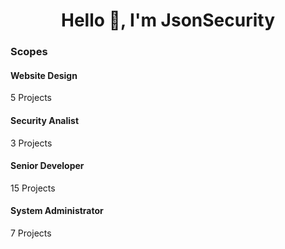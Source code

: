 # <h1 align="center">Hello 👾, I'm JsonSecurity</h1>

<h3 align="left">Scopes</h3>
<div class="container">
        <div class="content">
            <div class="icon">
                <i class='bx bxs-palette'></i>
            </div>
            <div class="title">
                <h4>Website Design</h4>
                <div class="subtitle">
                    <p>5 Projects</p>
                </div>
            </div>
        </div>
    </div>
    <div class="container_2">
        <div class="content_2">
            <div class="icon_2">
                <i class='bx bx-search-alt'></i>
            </div>
            <div class="title">
                <h4>Security Analist</h4>
                <div class="subtitle">
                    <p>3 Projects</p>
                </div>
            </div>
        </div>
    </div>
    <div class="container_3">
        <div class="content_3">
            <div class="icon_3">
                <i class='bx bx-code-alt' ></i>
            </div>
            <div class="title">
                <h4>Senior Developer</h4>
                <div class="subtitle">
                    <p>15 Projects</p>
                </div>
            </div>
        </div>
    </div>
    <div class="container_4">
        <div class="content_4">
            <div class="icon_4">
                <i class='bx bx-laptop'></i>
            </div>
            <div class="title">
                <h4>System Administrator</h4>
                <div class="subtitle">
                    <p>7 Projects</p>
                </div>
            </div>
        </div>
    </div>
<br>

<!--
**JsonSecurity/JsonSecurity** is a ✨ _special_ ✨ repository because its `README.md` (this file) appears on your GitHub profile.

Here are some ideas to get you started:

- 🔭 I’m currently working on ...
- 🌱 I’m currently learning ...
- 👯 I’m looking to collaborate on ...
- 🤔 I’m looking for help with ...
- 💬 Ask me about ...
- 📫 How to reach me: ...
- 😄 Pronouns: ...
- ⚡ Fun fact: ...
-->
